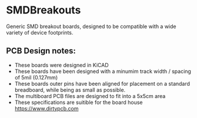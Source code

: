 # SMDBreakouts
Generic SMD breakout boards, designed to be compatible with a wide variety of device footprints. 

## PCB Design notes: 
* These boards were designed in KiCAD
* These boards have been designed with a minumim track width / spacing of 5mil (0.127mm)
* These boards outer pins have been aligned for placement on a standard breadboard, while being as small as possible.
* The multiboard PCB files are designed to fit into a 5x5cm area
* These specifications are suitible for the board house https://www.dirtypcb.com
